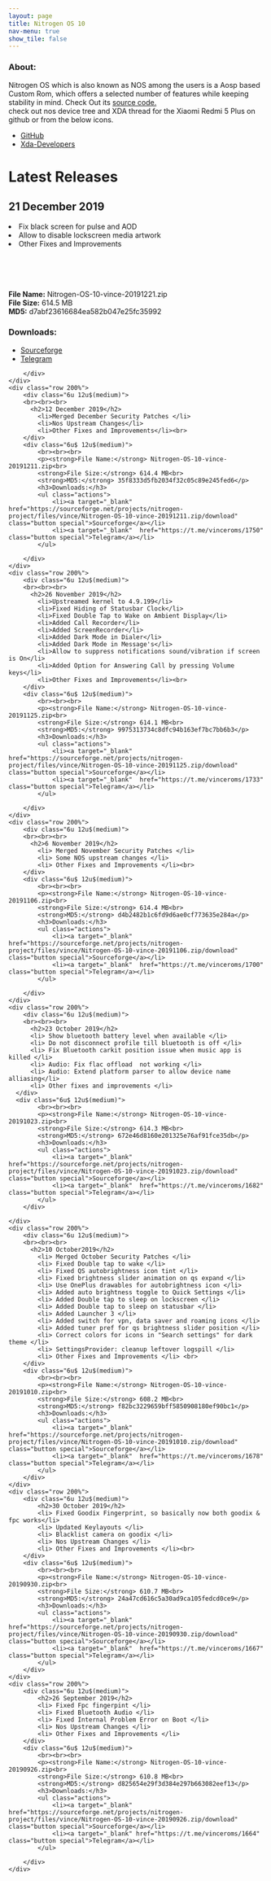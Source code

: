 ```yaml
---
layout: page
title: Nitrogen OS 10
nav-menu: true
show_tile: false
---
```


<div id="main" class="alt">
    <div class="inner">
    <h3>About:</h3>
    <p> Nitrogen OS which is also known as NOS among the users is a Aosp based Custom Rom, which offers a selected number of features while keeping stability in mind. Check Out its <a href="https://github.com/nitrogen-project/" target="_blank">source code.</a> <br> check out nos device tree and XDA thread for the Xiaomi Redmi 5 Plus on github or from the below icons. </p>
    <ul class="icons">
        <li>
            <a href="https://github.com/PrateekPunetha/android_device_xiaomi_vince" class="icon alt fa fa-github" target="_blank">
            <span class="label">GitHub</span>
            </a>
        </li>
        <li>
            <a href="https://forum.xda-developers.com/redmi-note-5/development/rom-nitrogenos-t3972303" class="icon alt fa fa-android" target="_blank">
            <span class="label">Xda-Developers</span>
            </a>
        </li>
    </ul>
    <h1>Latest Releases</h1>
    <div class="row 200%">
       <div class="6u 12u$(medium)">
            <h2>21 December 2019</h2>
            <li>Fix black screen for pulse and AOD </li>
            <li>Allow to disable lockscreen media artwork</li> 
            <li>Other Fixes and Improvements</li><br>
        </div>
        <div class="6u$ 12u$(medium)">
            <br><br><br>
            <p><strong>File Name:</strong> Nitrogen-OS-10-vince-20191221.zip<br>
            <strong>File Size:</strong> 614.5 MB<br>
            <strong>MD5:</strong> d7abf23616684ea582b047e25fc35992</p>
            <h3>Downloads:</h3>
            <ul class="actions">
                <li><a target="_blank" href="https://sourceforge.net/projects/nitrogen-project/files/vince/Nitrogen-OS-10-vince-20191221.zip/download" class="button special">Sourceforge</a></li>
                <li><a target="_blank"  href="https://t.me/vinceroms/1754" class="button special">Telegram</a></li>
            </ul>
            
        </div>
    </div>
    <div class="row 200%">
        <div class="6u 12u$(medium)">
        <br><br><br> 
          <h2>12 December 2019</h2>
            <li>Merged December Security Patches </li>
            <li>Nos Upstream Changes</li> 
            <li>Other Fixes and Improvements</li><br>
        </div>
        <div class="6u$ 12u$(medium)">
            <br><br><br>
            <p><strong>File Name:</strong> Nitrogen-OS-10-vince-20191211.zip<br>
            <strong>File Size:</strong> 614.4 MB<br>
            <strong>MD5:</strong> 35f8333d5fb2034f32c05c89e245fed6</p>
            <h3>Downloads:</h3>
            <ul class="actions">
                <li><a target="_blank" href="https://sourceforge.net/projects/nitrogen-project/files/vince/Nitrogen-OS-10-vince-20191211.zip/download" class="button special">Sourceforge</a></li>
                <li><a target="_blank"  href="https://t.me/vinceroms/1750" class="button special">Telegram</a></li>
            </ul>
            
        </div>
    </div>
    <div class="row 200%">
        <div class="6u 12u$(medium)">
        <br><br><br> 
          <h2>26 November 2019</h2>
            <li>Upstreamed kernel to 4.9.199</li>
            <li>Fixed Hiding of Statusbar Clock</li>
            <li>Fixed Double Tap to Wake on Ambient Display</li>  
            <li>Added Call Recorder</li> 
            <li>Added ScreenRecorder</li> 
            <li>Added Dark Mode in Dialer</li>
            <li>Added Dark Mode in Message's</li>
            <li>Allow to suppress notifications sound/vibration if screen is On</li> 
            <li>Added Option for Answering Call by pressing Volume keys</li> 
            <li>Other Fixes and Improvements</li><br>
        </div>
        <div class="6u$ 12u$(medium)">
            <br><br><br>
            <p><strong>File Name:</strong> Nitrogen-OS-10-vince-20191125.zip<br>
            <strong>File Size:</strong> 614.1 MB<br>
            <strong>MD5:</strong> 9975313734c8dfc94b163ef7bc7bb6b3</p>
            <h3>Downloads:</h3>
            <ul class="actions">
                <li><a target="_blank" href="https://sourceforge.net/projects/nitrogen-project/files/vince/Nitrogen-OS-10-vince-20191125.zip/download" class="button special">Sourceforge</a></li>
                <li><a target="_blank"  href="https://t.me/vinceroms/1733" class="button special">Telegram</a></li>
            </ul>
            
        </div>
    </div>
    <div class="row 200%">
        <div class="6u 12u$(medium)">
        <br><br><br> 
          <h2>6 November 2019</h2>
            <li> Merged November Security Patches </li>
            <li> Some NOS upstream changes </li>
            <li> Other Fixes and Improvements </li><br>
        </div>
        <div class="6u$ 12u$(medium)">
            <br><br><br>
            <p><strong>File Name:</strong> Nitrogen-OS-10-vince-20191106.zip<br>
            <strong>File Size:</strong> 614.4 MB<br>
            <strong>MD5:</strong> d4b2482b1c6fd9d6ae0cf773635e284a</p>
            <h3>Downloads:</h3>
            <ul class="actions">
                <li><a target="_blank" href="https://sourceforge.net/projects/nitrogen-project/files/vince/Nitrogen-OS-10-vince-20191106.zip/download" class="button special">Sourceforge</a></li>
                <li><a target="_blank"  href="https://t.me/vinceroms/1700" class="button special">Telegram</a></li>
            </ul>
            
        </div>
    </div>
    <div class="row 200%">
        <div class="6u 12u$(medium)">
        <br><br><br> 
          <h2>23 October 2019</h2>
          <li> Show bluetooth battery level when available </li>
          <li> Do not disconnect profile till bluetooth is off </li>
          <li> Fix Bluetooth carkit position issue when music app is killed </li>
          <li> Audio: Fix flac offload  not working </li>
          <li> Audio: Extend platform parser to allow device name alliasing</li>
          <li> Other fixes and improvements </li>
      </div>
      <div class="6u$ 12u$(medium)">
            <br><br><br>
            <p><strong>File Name:</strong> Nitrogen-OS-10-vince-20191023.zip<br>
            <strong>File Size:</strong> 614.3 MB<br>
            <strong>MD5:</strong> 672e46d8160e201325e76af91fce35db</p>
            <h3>Downloads:</h3>
            <ul class="actions">
                <li><a target="_blank" href="https://sourceforge.net/projects/nitrogen-project/files/vince/Nitrogen-OS-10-vince-20191023.zip/download" class="button special">Sourceforge</a></li>
                <li><a target="_blank"  href="https://t.me/vinceroms/1682" class="button special">Telegram</a></li>
            </ul>
        </div>

    </div>
    <div class="row 200%">
        <div class="6u 12u$(medium)">
        <br><br><br>
          <h2>10 October2019</h2>
            <li> Merged October Security Patches </li>
            <li> Fixed Double tap to wake </li>
            <li> Fixed QS autobrightness icon tint </li>
            <li> Fixed brightness slider animation on qs expand </li>
            <li> Use OnePlus drawables for autobrightness icon </li>
            <li> Added auto brightness toggle to Quick Settings </li>
            <li> Added Double tap to sleep on lockscreen </li>
            <li> Added Double tap to sleep on statusbar </li>
            <li> Added Launcher 3 </li>
            <li> Added switch for vpn, data saver and roaming icons </li>
            <li> Added tuner pref for qs brightness slider position </li>
            <li> Correct colors for icons in "Search settings" for dark theme </li>
            <li> SettingsProvider: cleanup leftover logspill </li>
            <li> Other Fixes and Improvements </li> <br>
        </div>
        <div class="6u$ 12u$(medium)">
            <br><br><br>
            <p><strong>File Name:</strong> Nitrogen-OS-10-vince-20191010.zip<br>
            <strong>File Size:</strong> 608.2 MB<br>
            <strong>MD5:</strong> f82bc3229659bff5850908180ef90bc1</p>
            <h3>Downloads:</h3>
            <ul class="actions">
                <li><a target="_blank" href="https://sourceforge.net/projects/nitrogen-project/files/vince/Nitrogen-OS-10-vince-20191010.zip/download" class="button special">Sourceforge</a></li>
                <li><a target="_blank"  href="https://t.me/vinceroms/1678" class="button special">Telegram</a></li> 
            </ul>
        </div>
    </div>
    <div class="row 200%">
        <div class="6u 12u$(medium)">
            <h2>30 October 2019</h2>
            <li> Fixed Goodix Fingerprint, so basically now both goodix & fpc works</li>
            <li> Updated Keylayouts </li>
            <li> Blacklist camera on goodix </li>
            <li> Nos Upstream Changes </li>
            <li> Other Fixes and Improvements </li><br>
        </div>
        <div class="6u$ 12u$(medium)">
            <br><br><br>
            <p><strong>File Name:</strong> Nitrogen-OS-10-vince-20190930.zip<br>
            <strong>File Size:</strong> 610.7 MB<br>
            <strong>MD5:</strong> 24a47cd616c5a30ad9ca105fedcd0ce9</p>
            <h3>Downloads:</h3>
            <ul class="actions">
                <li><a target="_blank" href="https://sourceforge.net/projects/nitrogen-project/files/vince/Nitrogen-OS-10-vince-20190930.zip/download" class="button special">Sourceforge</a></li>
                <li><a target="_blank"  href="https://t.me/vinceroms/1667" class="button special">Telegram</a></li>
            </ul>
        </div>
    </div>
    <div class="row 200%">
        <div class="6u 12u$(medium)">
            <h2>26 September 2019</h2>
            <li> Fixed Fpc fingerpint </li>
            <li> Fixed Bluetooth Audio </li>
            <li> Fixed Internal Problem Error on Boot </li>
            <li> Nos Upstream Changes </li>
            <li> Other Fixes and Improvements </li>
        </div>
        <div class="6u$ 12u$(medium)">
            <br><br><br>
            <p><strong>File Name:</strong> Nitrogen-OS-10-vince-20190926.zip<br>
            <strong>File Size:</strong> 610.8 MB<br>
            <strong>MD5:</strong> d825654e29f3d384e297b663082eef13</p>
            <h3>Downloads:</h3>
            <ul class="actions">
                <li><a target="_blank" href="https://sourceforge.net/projects/nitrogen-project/files/vince/Nitrogen-OS-10-vince-20190926.zip/download" class="button special">Sourceforge</a></li>
                <li><a target="_blank" href="https://t.me/vinceroms/1664" class="button special">Telegram</a></li>
            </ul>

        </div>
    </div>

</div>

</div>
